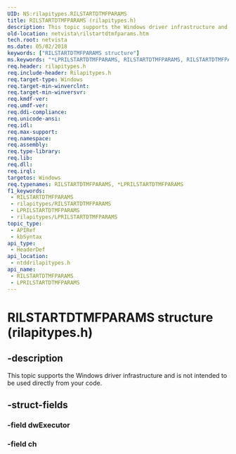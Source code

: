 ```yaml
---
UID: NS:rilapitypes.RILSTARTDTMFPARAMS
title: RILSTARTDTMFPARAMS (rilapitypes.h)
description: This topic supports the Windows driver infrastructure and is not intended to be used directly from your code.
old-location: netvista\rilstartdtmfparams.htm
tech.root: netvista
ms.date: 05/02/2018
keywords: ["RILSTARTDTMFPARAMS structure"]
ms.keywords: "*LPRILSTARTDTMFPARAMS, RILSTARTDTMFPARAMS, RILSTARTDTMFPARAMS structure [Network Drivers Starting with Windows Vista], netvista.rilstartdtmfparams, ntddrilapitypes/RILSTARTDTMFPARAMS"
req.header: rilapitypes.h
req.include-header: Rilapitypes.h
req.target-type: Windows
req.target-min-winverclnt: 
req.target-min-winversvr: 
req.kmdf-ver: 
req.umdf-ver: 
req.ddi-compliance: 
req.unicode-ansi: 
req.idl: 
req.max-support: 
req.namespace: 
req.assembly: 
req.type-library: 
req.lib: 
req.dll: 
req.irql: 
targetos: Windows
req.typenames: RILSTARTDTMFPARAMS, *LPRILSTARTDTMFPARAMS
f1_keywords:
 - RILSTARTDTMFPARAMS
 - rilapitypes/RILSTARTDTMFPARAMS
 - LPRILSTARTDTMFPARAMS
 - rilapitypes/LPRILSTARTDTMFPARAMS
topic_type:
 - APIRef
 - kbSyntax
api_type:
 - HeaderDef
api_location:
 - ntddrilapitypes.h
api_name:
 - RILSTARTDTMFPARAMS
 - LPRILSTARTDTMFPARAMS
---
```


# RILSTARTDTMFPARAMS structure (rilapitypes.h)


## -description

This topic supports the Windows driver infrastructure and is not intended to be used directly from your code.

## -struct-fields

### -field dwExecutor

### -field ch

